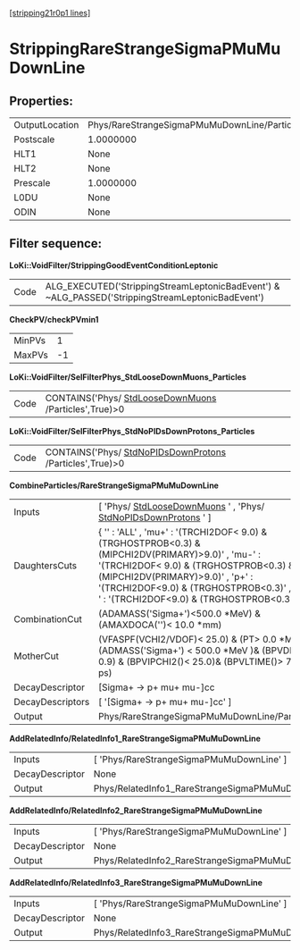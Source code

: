 [[stripping21r0p1 lines]](./stripping21r0p1-index)

# StrippingRareStrangeSigmaPMuMuDownLine

## Properties:

|                |                                              |
|----------------|----------------------------------------------|
| OutputLocation | Phys/RareStrangeSigmaPMuMuDownLine/Particles |
| Postscale      | 1.0000000                                    |
| HLT1           | None                                         |
| HLT2           | None                                         |
| Prescale       | 1.0000000                                    |
| L0DU           | None                                         |
| ODIN           | None                                         |

## Filter sequence:

**LoKi::VoidFilter/StrippingGoodEventConditionLeptonic**

|      |                                                                                                   |
|------|---------------------------------------------------------------------------------------------------|
| Code | ALG_EXECUTED('StrippingStreamLeptonicBadEvent') & \~ALG_PASSED('StrippingStreamLeptonicBadEvent') |

**CheckPV/checkPVmin1**

|        |     |
|--------|-----|
| MinPVs | 1   |
| MaxPVs | -1  |

**LoKi::VoidFilter/SelFilterPhys_StdLooseDownMuons_Particles**

|      |                                                                                               |
|------|-----------------------------------------------------------------------------------------------|
| Code | CONTAINS('Phys/ [StdLooseDownMuons](./stripping21r0p1-stdloosedownmuons) /Particles',True)\>0 |

**LoKi::VoidFilter/SelFilterPhys_StdNoPIDsDownProtons_Particles**

|      |                                                                                                     |
|------|-----------------------------------------------------------------------------------------------------|
| Code | CONTAINS('Phys/ [StdNoPIDsDownProtons](./stripping21r0p1-stdnopidsdownprotons) /Particles',True)\>0 |

**CombineParticles/RareStrangeSigmaPMuMuDownLine**

|                  |                                                                                                                                                                                                                                                                                  |
|------------------|----------------------------------------------------------------------------------------------------------------------------------------------------------------------------------------------------------------------------------------------------------------------------------|
| Inputs           | [ 'Phys/ [StdLooseDownMuons](./stripping21r0p1-stdloosedownmuons) ' , 'Phys/ [StdNoPIDsDownProtons](./stripping21r0p1-stdnopidsdownprotons) ' ]                                                                                                                                |
| DaughtersCuts    | { '' : 'ALL' , 'mu+' : '(TRCHI2DOF\< 9.0) & (TRGHOSTPROB\<0.3) & (MIPCHI2DV(PRIMARY)\>9.0)' , 'mu-' : '(TRCHI2DOF\< 9.0) & (TRGHOSTPROB\<0.3) & (MIPCHI2DV(PRIMARY)\>9.0)' , 'p+' : '(TRCHI2DOF\<9.0) & (TRGHOSTPROB\<0.3)' , 'p\~-' : '(TRCHI2DOF\<9.0) & (TRGHOSTPROB\<0.3)' } |
| CombinationCut   | (ADAMASS('Sigma+')\<500.0 \*MeV) & (AMAXDOCA('')\< 10.0 \*mm)                                                                                                                                                                                                                    |
| MotherCut        | (VFASPF(VCHI2/VDOF)\< 25.0) & (PT\> 0.0 \*MeV)& (ADMASS('Sigma+') \< 500.0 \*MeV )& (BPVDIRA \> 0.9) & (BPVIPCHI2()\< 25.0)& (BPVLTIME()\> 7.0 \* ps)                                                                                                                            |
| DecayDescriptor  | [Sigma+ -\> p+ mu+ mu-]cc                                                                                                                                                                                                                                                      |
| DecayDescriptors | [ '[Sigma+ -\> p+ mu+ mu-]cc' ]                                                                                                                                                                                                                                              |
| Output           | Phys/RareStrangeSigmaPMuMuDownLine/Particles                                                                                                                                                                                                                                     |

**AddRelatedInfo/RelatedInfo1_RareStrangeSigmaPMuMuDownLine**

|                 |                                                           |
|-----------------|-----------------------------------------------------------|
| Inputs          | [ 'Phys/RareStrangeSigmaPMuMuDownLine' ]                |
| DecayDescriptor | None                                                      |
| Output          | Phys/RelatedInfo1_RareStrangeSigmaPMuMuDownLine/Particles |

**AddRelatedInfo/RelatedInfo2_RareStrangeSigmaPMuMuDownLine**

|                 |                                                           |
|-----------------|-----------------------------------------------------------|
| Inputs          | [ 'Phys/RareStrangeSigmaPMuMuDownLine' ]                |
| DecayDescriptor | None                                                      |
| Output          | Phys/RelatedInfo2_RareStrangeSigmaPMuMuDownLine/Particles |

**AddRelatedInfo/RelatedInfo3_RareStrangeSigmaPMuMuDownLine**

|                 |                                                           |
|-----------------|-----------------------------------------------------------|
| Inputs          | [ 'Phys/RareStrangeSigmaPMuMuDownLine' ]                |
| DecayDescriptor | None                                                      |
| Output          | Phys/RelatedInfo3_RareStrangeSigmaPMuMuDownLine/Particles |
